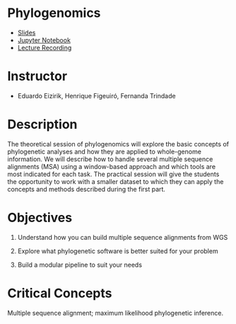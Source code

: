 Phylogenomics
======
* [Slides](https://github.com/cursobioinfo/BioinformaticsCourse/blob/main/Lectures/Section7)
* [Jupyter Notebook](https://github.com/cursobioinfo/BioinformaticsCourse/blob/main/Lectures/Section7)
* [Lecture Recording](https://github.com/cursobioinfo/BioinformaticsCourse/blob/main/Lectures/Section7)

# Instructor
* Eduardo Eizirik, Henrique Figeuiró, Fernanda Trindade

# Description
The theoretical session of phylogenomics will explore the basic concepts of phylogenetic analyses and how they are applied to whole-genome information. We will describe how to handle several multiple sequence alignments (MSA) using a window-based approach and which tools are most indicated for each task. The practical session will give the students the opportunity to work with a smaller dataset to which they can apply the concepts and methods described during the first part.

# Objectives
1. Understand how you can build multiple sequence alignments from WGS

3. Explore what phylogenetic software is better suited for your problem

4. Build a modular pipeline to suit your needs

# Critical Concepts
Multiple sequence alignment; maximum likelihood phylogenetic inference.
